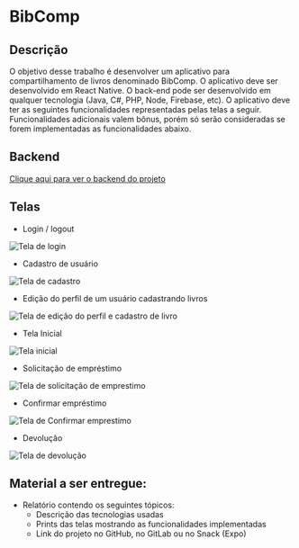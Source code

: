 # BibComp

## Descrição

O objetivo desse trabalho é desenvolver um aplicativo para compartilhamento de livros
denominado BibComp. O aplicativo deve ser desenvolvido em React Native. O back-end
pode ser desenvolvido em qualquer tecnologia (Java, C#, PHP, Node, Firebase, etc).
O aplicativo deve ter as seguintes funcionalidades representadas pelas telas a seguir.
Funcionalidades adicionais valem bônus, porém só serão consideradas se forem
implementadas as funcionalidades abaixo.

## Backend

[Clique aqui para ver o backend do projeto](https://github.com/tharlesamaro/BibCompBackend)

## Telas

  - Login / logout
  
  ![Tela de login](https://uploaddeimagens.com.br/images/001/674/910/full/1.png?1539811710)
 
  - Cadastro de usuário
  
  ![Tela de cadastro](https://uploaddeimagens.com.br/images/001/674/918/full/2.png?1539811843)
  
  - Edição do perfil de um usuário cadastrando livros
  
  ![Tela de edição do perfil e cadastro de livro](https://uploaddeimagens.com.br/images/001/674/921/full/3.png?1539811975)
  
  - Tela Inicial
  
  ![Tela inicial](https://uploaddeimagens.com.br/images/001/674/923/full/4.png?1539812036)
  
  - Solicitação de empréstimo
  
  ![Tela de solicitação de emprestimo](https://uploaddeimagens.com.br/images/001/674/924/full/5.png?1539812107)
  
  - Confirmar empréstimo
  
  ![Tela de Confirmar emprestimo](https://uploaddeimagens.com.br/images/001/674/926/full/6.png?1539812175)
  
  - Devolução
  
  ![Tela de devolução](https://uploaddeimagens.com.br/images/001/674/927/full/7.png?1539812243)
  
## Material a ser entregue:
  - Relatório contendo os seguintes tópicos:
    - Descrição das tecnologias usadas
    - Prints das telas mostrando as funcionalidades implementadas
    - Link do projeto no GitHub, no GitLab ou no Snack (Expo)
